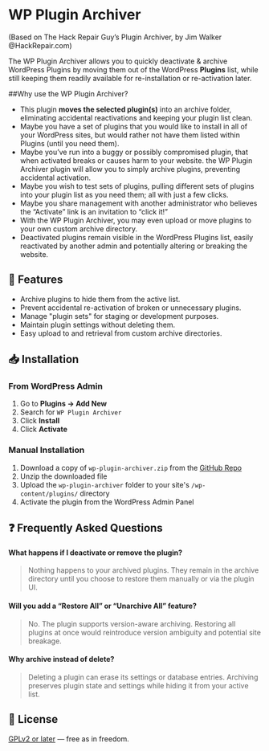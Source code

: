 # WP Plugin Archiver
(Based on The Hack Repair Guy’s Plugin Archiver, by Jim Walker @HackRepair.com)

The WP Plugin Archiver allows you to quickly deactivate & archive WordPress Plugins by moving them out of the WordPress **Plugins** list, while still keeping them readily available for re-installation or re-activation later.

<!--
[![Download Plugin](https://img.shields.io/badge/Download_on-WordPress.org-blue.svg)](https://wordpress.org/plugins/hackrepair-plugin-archiver/)
-->

##Why use the WP Plugin Archiver?

* This plugin **moves the selected plugin(s)** into an archive folder, eliminating accidental reactivations and keeping your plugin list clean.
* Maybe you have a set of plugins that you would like to install in all of your WordPress sites, but would rather not have them listed within Plugins (until you need them).
* Maybe you’ve run into a buggy or possibly compromised plugin, that when activated breaks or causes harm to your website. the WP Plugin Archiver plugin will allow you to simply archive plugins, preventing accidental activation.
* Maybe you wish to test sets of plugins, pulling different sets of plugins into your plugin list as you need them; all with just a few clicks.
* Maybe you share management with another administrator who believes the “Activate” link is an invitation to “click it!”
* With the WP Plugin Archiver, you may even upload or move plugins to your own custom archive directory.
* Deactivated plugins remain visible in the WordPress Plugins list, easily reactivated by another admin and potentially altering or breaking the website.


## 🚀 Features

- Archive plugins to hide them from the active list.
- Prevent accidental re-activation of broken or unnecessary plugins.
- Manage "plugin sets" for staging or development purposes.
- Maintain plugin settings without deleting them.
- Easy upload to and retrieval from custom archive directories.

## 📥 Installation

### From WordPress Admin

1. Go to **Plugins → Add New**
2. Search for `WP Plugin Archiver`
3. Click **Install**
4. Click **Activate**

### Manual Installation

1. Download a copy of `wp-plugin-archiver.zip` from the [GitHub Repo](https://github.com/Tantumonium/wppluginarchiver)
2. Unzip the downloaded file
3. Upload the `wp-plugin-archiver` folder to your site's `/wp-content/plugins/` directory
4. Activate the plugin from the WordPress Admin Panel

## ❓ Frequently Asked Questions

#### What happens if I deactivate or remove the plugin?

> Nothing happens to your archived plugins. They remain in the archive directory until you choose to restore them manually or via the plugin UI.

#### Will you add a “Restore All” or “Unarchive All” feature?

> No. The plugin supports version-aware archiving. Restoring all plugins at once would reintroduce version ambiguity and potential site breakage.

#### Why archive instead of delete?

> Deleting a plugin can erase its settings or database entries. Archiving preserves plugin state and settings while hiding it from your active list.

<!-- 
## 📚 Resources

- [WordPress Plugin Page](https://wordpress.org/plugins/hackrepair-plugin-archiver/)
- [Support Forum](https://wordpress.org/support/hackrepair-plugin-archiver)

## ☕ Support the Plugin

If this plugin has saved your bacon (or coffee), consider [buying Jim a coffee](https://hackrepair.com/donations/buy-jim-a-coffee).

Every contribution helps plugin developers like us stay caffeinated and continue improving the tools you love!
-->
## 📄 License

[GPLv2 or later](https://www.gnu.org/licenses/gpl-2.0.html) — free as in freedom.
